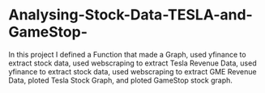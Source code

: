 # Analysing-Stock-Data-TESLA-and-GameStop-
In this project I defined a Function that made a Graph, used yfinance to extract stock data, used webscraping to extract Tesla Revenue Data,  used yfinance to extract stock data, used webscraping to extract GME Revenue Data, ploted Tesla Stock Graph, and ploted GameStop stock graph.
